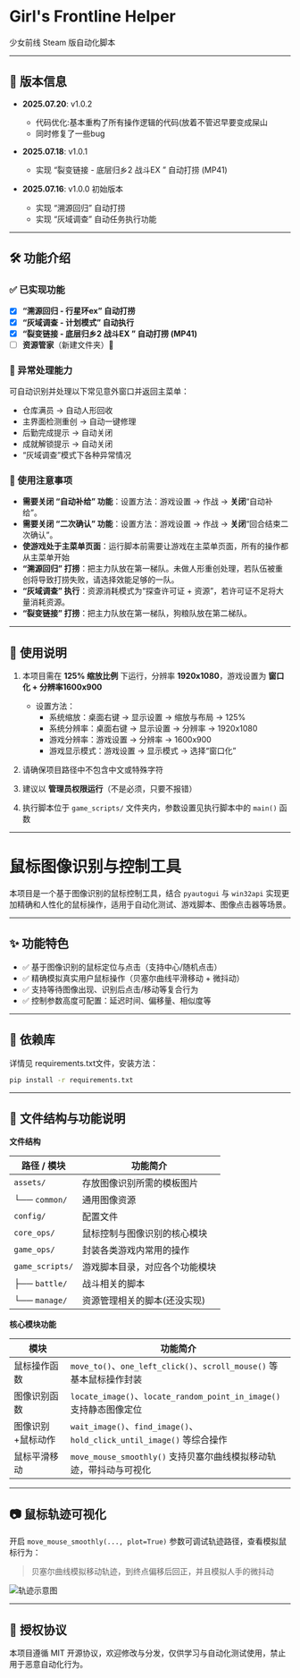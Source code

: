 # Girl's Frontline Helper

少女前线 Steam 版自动化脚本

---

## 🧾 版本信息

- **2025.07.20**: v1.0.2
    - 代码优化:基本重构了所有操作逻辑的代码(放着不管迟早要变成屎山
    - 同时修复了一些bug

- **2025.07.18**: v1.0.1
    - 实现 “裂变链接 - 底层归乡2 战斗EX ” 自动打捞 (MP41)

- **2025.07.16**: v1.0.0 初始版本
    - 实现 “溯源回归” 自动打捞
    - 实现 “灰域调查” 自动任务执行功能

---

## 🛠️ 功能介绍

### ✅ 已实现功能

* [x] **“溯源回归 - 行星环ex” 自动打捞**
* [x] **“灰域调查 - 计划模式” 自动执行**
* [x] **“裂变链接 - 底层归乡2 战斗EX ” 自动打捞 (MP41)**
* [ ] **资源管家**（新建文件夹）📁

### 🚨 异常处理能力

可自动识别并处理以下常见意外窗口并返回主菜单：

- 仓库满员 → 自动人形回收
- 主界面检测重创 → 自动一键修理
- 后勤完成提示 → 自动关闭
- 成就解锁提示 → 自动关闭
- “灰域调查”模式下各种异常情况

### 📌 使用注意事项

- **需要关闭 “自动补给” 功能**：设置方法：游戏设置 → 作战 → **关闭**“自动补给”。
- **需要关闭 “二次确认” 功能**：设置方法：游戏设置 → 作战 → **关闭**“回合结束二次确认”。
- **使游戏处于主菜单页面**：运行脚本前需要让游戏在主菜单页面，所有的操作都从主菜单开始
- **“溯源回归” 打捞**：把主力队放在第一梯队。未做人形重创处理，若队伍被重创将导致打捞失败，请选择效能足够的一队。
- **“灰域调查” 执行**：资源消耗模式为“探查许可证 + 资源”，若许可证不足将大量消耗资源。
- **“裂变链接” 打捞**：把主力队放在第一梯队，狗粮队放在第二梯队。

---

## 📖 使用说明

1. 本项目需在 **125% 缩放比例** 下运行，分辨率 **1920x1080**，游戏设置为 **窗口化 + 分辨率1600x900**
    - 设置方法：
        - 系统缩放：桌面右键 → 显示设置 → 缩放与布局 → 125%
        - 系统分辨率：桌面右键 → 显示设置 → 分辨率 → 1920x1080
        - 游戏分辨率：游戏设置 → 分辨率 → 1600x900
        - 游戏显示模式：游戏设置 → 显示模式 → 选择“窗口化”

2. 请确保项目路径中不包含中文或特殊字符
3. 建议以 **管理员权限运行**（不是必须，只要不报错）
4. 执行脚本位于 `game_scripts/` 文件夹内，参数设置见执行脚本中的 `main()` 函数

---

# 鼠标图像识别与控制工具

本项目是一个基于图像识别的鼠标控制工具，结合 `pyautogui` 与 `win32api` 实现更加精确和人性化的鼠标操作，适用于自动化测试、游戏脚本、图像点击器等场景。

---

## ✨ 功能特色

- ✅ 基于图像识别的鼠标定位与点击（支持中心/随机点击）
- ✅ 精确模拟真实用户鼠标操作（贝塞尔曲线平滑移动 + 微抖动）
- ✅ 支持等待图像出现、识别后点击/移动等复合行为
- ✅ 控制参数高度可配置：延迟时间、偏移量、相似度等

---

## 🧰 依赖库

详情见 requirements.txt文件，安装方法：

```bash
pip install -r requirements.txt
```

---

## 📁 文件结构与功能说明

**文件结构**

| 路径 / 模块         | 功能简介            |
|-----------------|-----------------|
| `assets/`       | 存放图像识别所需的模板图片   |
| └── `common/`   | 通用图像资源          |
| `config/`       | 配置文件            |
| `core_ops/`     | 鼠标控制与图像识别的核心模块  |
| `game_ops/`     | 封装各类游戏内常用的操作    |
| `game_scripts/` | 游戏脚本目录，对应各个功能模块 |
| ├── `battle/`   | 战斗相关的脚本         |
| └──  `manage/`  | 资源管理相关的脚本(还没实现) |

**核心模块功能**

| 模块        | 功能简介                                                           |
|-----------|----------------------------------------------------------------|
| 鼠标操作函数    | `move_to()`、`one_left_click()`、`scroll_mouse()` 等基本鼠标操作封装      |
| 图像识别函数    | `locate_image()`、`locate_random_point_in_image()` 支持静态图像定位     |
| 图像识别+鼠标动作 | `wait_image()`、`find_image()`、`hold_click_until_image()` 等综合操作 |
| 鼠标平滑移动    | `move_mouse_smoothly()` 支持贝塞尔曲线模拟移动轨迹，带抖动与可视化                  |

---

## 📷 鼠标轨迹可视化

开启 `move_mouse_smoothly(..., plot=True)` 参数可调试轨迹路径，查看模拟鼠标行为：
> 贝塞尔曲线模拟移动轨迹，到终点偏移后回正，并且模拟人手的微抖动

![轨迹示意图](https://github.com/user-attachments/assets/fd340e55-45c7-42fe-92c9-d909161d5223)

---

## 📜 授权协议

本项目遵循 MIT 开源协议，欢迎修改与分发，仅供学习与自动化测试使用，禁止用于恶意自动化行为。
